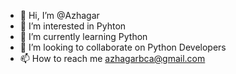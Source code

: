 - 👋 Hi, I’m @Azhagar
- 👀 I’m interested in Pyhton
- 🌱 I’m currently learning Python
- 💞️ I’m looking to collaborate on Python Developers
- 📫 How to reach me azhagarbca@gmail.com

<!---
azhagarpy/azhagarpy is a ✨ special ✨ repository because its `README.md` (this file) appears on your GitHub profile.
You can click the Preview link to take a look at your changes.
--->
